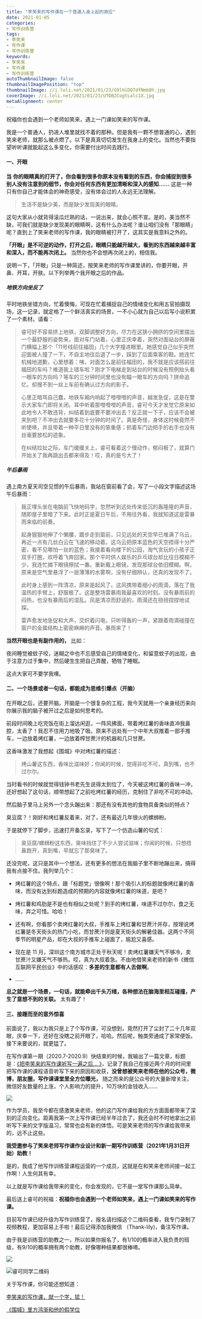 ```yaml
---
title: "李笑来的写作课在一个普通人身上起的效应"
date: 2021-01-05
categories:
- 写作训练营
tags:
- 李笑来
- 写作课
- 写作训练营
keywords:
- 李笑来
- 写作课
- 写作训练营
autoThumbnailImage: false
thumbnailImagePosition: "top"
thumbnailImage: //i.loli.net/2021/01/23/G9lHiDQ7dfNmb8h.jpg
coverImage: //i.loli.net/2021/01/23/UTDB2CogtLalc1X.jpg
metaAlignment: center
---
```

祝福你也会遇到一个老师如笑来，遇上一门课如笑来的写作课。
<!--more-->

<!-- toc -->

我是一个普通人，扔进人堆里就找不着的那种。但是我有一颗不想普通的心，遇到笑来老师，就那么被点燃了。以下是真真切切发生在我身上的变化。当然也不要指望听听课就能起这么多变化，你需要付出时间去践行。

#### 一、开眼

**当** **你的眼睛真的打开了，你会看到很多你原本没有看到的东西，你会捕捉到很多别人没有注意到的细节，你会对任何东西有更加清晰和深入的感知......** 这是一种只有你自己才能体会的神奇感受，没有体会过的人永远无法理解。

> 生活不是缺少美，而是缺少发现美的眼睛。

这句大家从小就背得滚瓜烂熟的话，一说出来，就会心照不宣。是的，美当然不缺，可我们就是缺少发现美的眼睛啊，这有什么办法呢？谁让咱们没有「那眼睛」呢？直到上了笑来老师的写作课，我的眼睛被打开了，这其实是我意料之外的。

**「开眼」是不可逆的动作，打开之后，眼睛只能越开越大，看到的东西越来越丰富和深入，而不能再次闭上。** 当然你也不会想再次闭上的，相信我。

说明一下，「开眼」只是一种简述，按笑来老师的写作课里讲的，你要开眼，开鼻、开耳，开肤。以下列举两个我开眼之后的作品。

##### 地铁方向坐反了

平时地铁坐错方向，忙着懊悔，可现在忙着捕捉自己的情绪变化和用五官拍摄现场，这一记录，就定格了一个鲜活真实的场景，一不小心就为自己以后写小说积累了一个素材。请看：

> 睿可好不容易挤上地铁，双脚调整好方向，尽力在这狭小拥挤的空间里摆出一个最舒服的姿势来，面对车门站着，心里正庆幸着，突然对面站台的屏蔽门横幅上那个「11号线前往福田」几个大字撞进眼里。她感觉自己似乎突然迎面被人撞了一下，不自主地往后退了一步，踩到了后面乘客的鞋。她连忙机械地道歉，心里想着：咦，对面怎么是前往福田的，我不就是应该搭前往福田的车吗？难道我上错车啦？刚才下电梯走到站台的时候没有照例抬头看一眼车的方向吗？等车的三分钟时间里也没有瞄一眼车的方向吗？拼命追忆，却搜不到一丝上车前有确认过方向的影子。
>
> 心里正暗骂自己蠢，地铁车厢内响起了噔噔噔的声音，越发急促，这是在警示大家车门即将关闭。耳中听着那噔噔噔的声音，睿可今天才发觉它原来如此地令人不敢违背，纠结着到底要不要冲出去？反正就一下子，应该不会被夹到吧？不冲出去就要多花十分钟的时间了。真是奇怪，身体这时候竟然不听使唤，并且带着一种平日里没有的笨重感；抓着车门边把手的右手也没有丝毫要放松的迹象。
>
> 在纠结拉扯之际，车门缓缓关上，睿可看着这个慢动作，郁闷极了，就算门开始关了我再跳出去都来得及！哎，真的是亏大了！


##### 午后暴雨

遇上南方夏天司空见惯的午后暴雨，我站在窗前看了会，写了一小段文字描述这场午后暴雨：

> 我正埋头坐在电脑前飞快地码字，忽然听到远处传来低沉的轰隆隆的声音，随即屋子里暗了下来。此时正是夏日午后，不用往外看，我就知道这是雷暴雨来临的前奏。
>
> 起身狠狠地伸了个懒腰，踱步走到窗前，只见远处的天空早已堆满了乌云，再近一点有几丝白云在飞速的移动着。这乌云把原本蓝色的天空捂得十分严密，看不见哪怕一丝的蓝色；我接着看向楼下的公园，淘气贪玩的小孩子正双手打圈，欢呼着飞奔回家。那个平时供人娱乐的乒乓球台却比往日模糊不少，我连忙摘下眼镜擦拭一番。重新戴上眼镜，发现那球台依旧模糊。啊，原来是空气里悬浮了一层薄薄的水雾啊，没有仔细辨认，还真的发现不了。
>
> 此时身上感到一阵清凉，原来是起风了。这风携带着细小的雨滴，落在了我温热的手臂上，舒服极了。这是整场雷暴雨我最喜欢的时刻。没有暴雨前的闷热，也没有暴雨后的湿乱。风是清凉而舒适的，雨滴还在扭扭捏捏地试探。
>
> 雷声愈发地急促和大声，交织着闪电，只听得轰的一声，紧跟着雨滴碰撞在窗户的金属结构上密密麻麻的声音。暴雨来了！

**当然开眼也是有副作用的，** 比如：

夜间睡觉被蚊子咬，迷糊之中也不忘感受自己的情绪变化，和留意蚊子的出现，由于注意力过于集中，然后硬生生把自己弄醒，牺牲了睡眠。

这点大家可不要学我噢。

#### 二、一个场景或者一句话，都能成为思维引爆点（开脑）

在开眼之后，还要开脑。开脑是一个很复杂的工程，我今天就用一个亲身经历来向你展示我的脑子被开过之后是如何思考的。

前段时间晚上吃完饭在街上溜达闲逛，一阵风拂面，带着烤红薯的香味直冲我鼻腔，太香了！我忍不住用力地吸了吸。原来不远处有一个中年大叔推着一部手推车，一边放着烤红薯，一边放着榨甘蔗汁的机器和几只甘蔗。

这香味激发了我想起《围城》中对烤红薯的描述：

> 烤山薯这东西，香味比滋味好；你闻的时候，觉得非吃不可，真到嘴，也不过尔尔。

当时看书的时候就觉得钱钟书老先生说得太到位了，今天被这烤红薯的香味一冲，还好想起了这句话，顺带想起了之前吃烤红薯的经历，克制住了非吃不可的冲动。

然后脑子里马上另外一个念头蹦出来：那还有没有其他的食物具备类似的特点？

臭豆腐？！刚好和烤红薯反着来，对了，还有最近几年很火的螺蛳粉。

于是就停下了脚步，迅速打开备忘录，写下了一个仿造山薯的句式：

> 臭豆腐/螺蛳粉这东西，臭味挡住了不少人尝试滋味；你闻的时候，只想捂鼻跑开，真到嘴，早就忘了那臭味了。

还没完呢，这只是其中一个想法，还有更多的想法在我脑子里不断地蹦出来，搞得我有点接不住。我列举几个：

-   烤红薯的这个特点，跟「标题党」很像啊！那个吸引人的标题就像烤红薯的香味，而没有达到标题造成的预期的内容就像烤红薯的味道，是吧？

-   烤红薯和鸡肋是不是也有相似之处呢？到手的烤红薯，味道不过尔尔，食之无味，弃之可惜。哈哈！

-   还有啊，你看那个卖烤红薯的大叔，手推车上烤红薯和甘蔗汁并存，按理说烤红薯是冬天街头的热门小吃，而甘蔗汁则是夏天街头的解暑佳器。这两个不同季节的明星产品，却在大叔的手推车上碰面了，尴尬又喜感。

-   现在是 11 月，深圳这个南方城市正处于秋天呢！卖烤红薯嫌天气不够冷，卖甘蔗汁又嫌天气不够热。哎，真为大叔着急。不由地借笑来老师的新书《微信互联网平民创业》中的话感叹：**多差的生意都有人去做啊**。

-   ......

**总之就是一个场景，一句话，就能牵出千头万绪，各种想法在脑海里相互碰撞，产生了意想不到的关联。** 太有趣了！

#### 三、接踵而至的意外惊喜

前面说了，我以为我只是上了个写作课，可没想到，竟然打开了尘封了二十几年双眼，庆幸一下，还好在没瞎之前开眼了，哈哈。然后呢，触类旁通成了家常便饭。接下来要说的，就更猛了。

在写作课第一期（2020.7-2020.9）快结束的时候，我输出了一篇文章，标题是：[《把李笑来的写作课听写一遍之后... 》](http://mp.weixin.qq.com/s?__biz=MzI5MDEzMzgxMg==&mid=2247483785&idx=1&sn=9c0de7203efe3fb3cb4d39a562df76f0&chksm=ec25c3d2db524ac4e37f91bbb1fae7201f344a67dbe62856112128c27f48413fd7fd39762780&scene=21#wechat_redirect)，记录了我自己在接近两个月的时间里把写作课的课程语音听写下来的原因和收获，**没曾想被笑来老师在他的公众号，微博，朋友圈，写作课课堂里全方位曝光，** 随之而来的是公众号的大量新增关注，微信好友数量的上涨，个人影响力的提升，10万块的金钱收入......

![](https://i.xue.cn/d47716.png)

作为学员，我至今都在感激笑来老师，他的这门写作课给我的方方面面都带来了深刻的正向变化。距离我第一次上写作课已经半年过去了，我还会时不时地拿出之前听写下来的文字版温习，常常也会有新的体悟。可是笑来老师的写作课给我带来的，远不止这些。

**我受邀参与了笑来老师写作课作业设计和新一期写作训练营（2021年1月31日开始）助教！**

是的，我成了他写作训练营课程运营的一个成员，这就是在和笑来老师间接一起工作啊！人生何其有幸。

以上就是写作课给我带来的变化，你会发现的，它不是一堂写作课那么简单。

最后送上睿可的祝福：**祝福你也会遇到一个老师如笑来，遇上一门课如笑来的写作课。**

目前写作课已经升级为写作训练营了，报名请扫描这个二维码查看，我专门录制了视频教程，更加容易上手啦！最后记得添加我微信 （Thank-lily)，备注写作课。

由于我是训练营的助教之一，所以如果你报名了，有1/10的概率进入我负责的班级，有9/10的概率拥有两个助教，好像哪种结果都很棒唷。

![](https://i.xue.cn/a34016.png)

![睿可同学二维码](https://i.xue.cn/cab116.png)

关于写作课，你可能还想知道：

[李笑来的写作课，就一个字，猛！](http://mp.weixin.qq.com/s?__biz=MzI5MDEzMzgxMg==&mid=2247483799&idx=1&sn=243f739a8e903e405e97a35923e02138&chksm=ec25c3ccdb524ada16f2b411fb0a9b0050a26d0917260046276f30239457a8258f9118ee81b2&scene=21#wechat_redirect)

[《围城》里方鸿渐和他的假学位](http://mp.weixin.qq.com/s?__biz=MzI5MDEzMzgxMg==&mid=2247483812&idx=1&sn=b3fae1cd472a1898e31df9b08afaa52f&chksm=ec25c3ffdb524ae9baaf0eb59052f4cc569c53f428cf8929e8a418c62b40e38580d93f88d45d&scene=21#wechat_redirect)